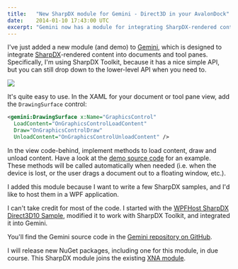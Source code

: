 ```yaml
---
title:   "New SharpDX module for Gemini - Direct3D in your AvalonDock"
date:    2014-01-10 17:43:00 UTC
excerpt: "Gemini now has a module for integrating SharpDX-rendered content into documents and tool panes."
---
```


I've just added a new module (and demo) to [Gemini](http://documentup.com/tgjones/gemini), which is designed to integrate [SharpDX](http://sharpdx.org)-rendered content into documents and tool panes. Specifically, I'm using SharpDX Toolkit, because it has a nice simple API, but you can still drop down to the lower-level API when you need to.

![](/assets/52d0312ff51f272915000005/standard/gemini-sharpdx.png)

It's quite easy to use. In the XAML for your document or tool pane view, add the `DrawingSurface` control: 

``` xml
<gemini:DrawingSurface x:Name="GraphicsControl"
  LoadContent="OnGraphicsControlLoadContent"
  Draw="OnGraphicsControlDraw"
  UnloadContent="OnGraphicsControlUnloadContent" />
```

In the view code-behind, implement methods to load content, draw and unload content. Have a look at the [demo source code](https://github.com/tgjones/gemini/blob/master/src/Gemini.Demo.SharpDX/Modules/SceneViewer/Views/SceneView.xaml.cs) for an example. These methods will be called automatically when needed (i.e. when the device is lost, or the user drags a document out to a floating window, etc.).

I added this module because I want to write a few SharpDX samples, and I'd like to host them in a WPF application.

I can't take credit for most of the code. I started with the [WPFHost SharpDX Direct3D10 Sample](https://github.com/sharpdx/SharpDX/blob/master/Samples/Direct3D10/WPFHost), modified it to work with SharpDX Toolkit, and integrated it into Gemini.

You'll find the Gemini source code in the [Gemini repository on GitHub](https://github.com/tgjones/gemini).

I will release new NuGet packages, including one for this module, in due course. This SharpDX module joins the existing [XNA module](http://documentup.com/tgjones/gemini#what-modules-are-built-in/xna-module).